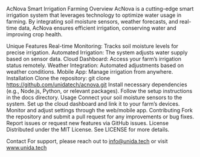 AcNova Smart Irrigation Farming
Overview
AcNova is a cutting-edge smart irrigation system that leverages technology to optimize water usage in farming. By integrating soil moisture sensors, 
weather forecasts, and real-time data, AcNova ensures efficient irrigation, conserving water and improving crop health.

Unique Features
Real-time Monitoring: Tracks soil moisture levels for precise irrigation.
Automated Irrigation: The system adjusts water supply based on sensor data.
Cloud Dashboard: Access your farm’s irrigation status remotely.
Weather Integration: Automated adjustments based on weather conditions.
Mobile App: Manage irrigation from anywhere.
Installation
Clone the repository:
git clone https://github.com/unidatech/acnova.git
Install necessary dependencies (e.g., Node.js, Python, or relevant packages).
Follow the setup instructions in the docs directory.
Usage
Connect your soil moisture sensors to the system.
Set up the cloud dashboard and link it to your farm’s devices.
Monitor and adjust settings through the web/mobile app.
Contributing
Fork the repository and submit a pull request for any improvements or bug fixes.
Report issues or request new features via GitHub issues.
License
Distributed under the MIT License. See LICENSE for more details.

Contact
For support, please reach out to info@unida.tech or visit www.unida.tech
